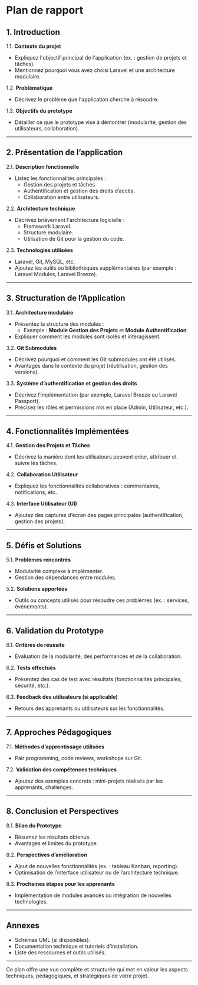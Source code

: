
# Plan de rapport

## **1. Introduction**  
1.1. **Contexte du projet**  
   - Expliquez l'objectif principal de l'application (ex. : gestion de projets et tâches).  
   - Mentionnez pourquoi vous avez choisi Laravel et une architecture modulaire.  

1.2. **Problématique**  
   - Décrivez le problème que l'application cherche à résoudre.  

1.3. **Objectifs du prototype**  
   - Détailler ce que le prototype vise à démontrer (modularité, gestion des utilisateurs, collaboration).  

---

## **2. Présentation de l’application**  
2.1. **Description fonctionnelle**  
   - Listez les fonctionnalités principales :  
     - Gestion des projets et tâches.  
     - Authentification et gestion des droits d’accès.  
     - Collaboration entre utilisateurs.  

2.2. **Architecture technique**  
   - Décrivez brièvement l'architecture logicielle :  
     - Framework Laravel.  
     - Structure modulaire.  
     - Utilisation de Git pour la gestion du code.  

2.3. **Technologies utilisées**  
   - Laravel, Git, MySQL, etc.  
   - Ajoutez les outils ou bibliothèques supplémentaires (par exemple : Laravel Modules, Laravel Breeze).  

---

## **3. Structuration de l’Application**  
3.1. **Architecture modulaire**  
   - Présentez la structure des modules :  
     - Exemple : **Module Gestion des Projets** et **Module Authentification**.  
   - Expliquer comment les modules sont isolés et interagissent.  

3.2. **Git Submodules**  
   - Décrivez pourquoi et comment les Git submodules ont été utilisés.  
   - Avantages dans le contexte du projet (réutilisation, gestion des versions).  

3.3. **Système d’authentification et gestion des droits**  
   - Décrivez l’implémentation (par exemple, Laravel Breeze ou Laravel Passport).  
   - Précisez les rôles et permissions mis en place (Admin, Utilisateur, etc.).  

---

## **4. Fonctionnalités Implémentées**  
4.1. **Gestion des Projets et Tâches**  
   - Décrivez la manière dont les utilisateurs peuvent créer, attribuer et suivre les tâches.  

4.2. **Collaboration Utilisateur**  
   - Expliquez les fonctionnalités collaboratives : commentaires, notifications, etc.  

4.3. **Interface Utilisateur (UI)**  
   - Ajoutez des captures d’écran des pages principales (authentification, gestion des projets).  

---

## **5. Défis et Solutions**  
5.1. **Problèmes rencontrés**  
   - Modularité complexe à implémenter.  
   - Gestion des dépendances entre modules.  

5.2. **Solutions apportées**  
   - Outils ou concepts utilisés pour résoudre ces problèmes (ex. : services, événements).  

---

## **6. Validation du Prototype**  
6.1. **Critères de réussite**  
   - Évaluation de la modularité, des performances et de la collaboration.  

6.2. **Tests effectués**  
   - Présentez des cas de test avec résultats (fonctionnalités principales, sécurité, etc.).  

6.3. **Feedback des utilisateurs (si applicable)**  
   - Retours des apprenants ou utilisateurs sur les fonctionnalités.  

---

## **7. Approches Pédagogiques**  
7.1. **Méthodes d’apprentissage utilisées**  
   - Pair programming, code reviews, workshops sur Git.  

7.2. **Validation des compétences techniques**  
   - Ajoutez des exemples concrets : mini-projets réalisés par les apprenants, challenges.  

---

## **8. Conclusion et Perspectives**  
8.1. **Bilan du Prototype**  
   - Résumez les résultats obtenus.  
   - Avantages et limites du prototype.  

8.2. **Perspectives d’amélioration**  
   - Ajout de nouvelles fonctionnalités (ex. : tableau Kanban, reporting).  
   - Optimisation de l’interface utilisateur ou de l’architecture technique.  

8.3. **Prochaines étapes pour les apprenants**  
   - Implémentation de modules avancés ou intégration de nouvelles technologies.  

---

## **Annexes**  
- Schémas UML (si disponibles).  
- Documentation technique et tutoriels d’installation.  
- Liste des ressources et outils utilisés.  

---

Ce plan offre une vue complète et structurée qui met en valeur les aspects techniques, pédagogiques, et stratégiques de votre projet.